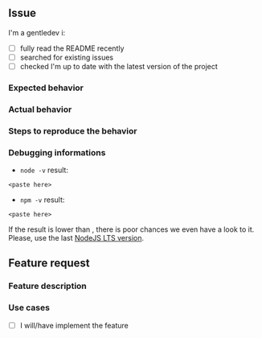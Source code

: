 ## Issue
<!--

Thanks for reporting an issue.

Before doing so, there are a few checks to do in
 order to optimize its resolution. Just fill in the
 following template.

Beware that you also can create a pull request
 if you know how to solve the issue.

Finally scroll down if you are asking for a feature ;)

-->

I'm a gentledev i:
- [ ] fully read the README recently
- [ ] searched for existing issues
- [ ] checked I'm up to date with the latest version of the project

### Expected behavior

### Actual behavior

### Steps to reproduce the behavior

### Debugging informations
- `node -v` result:
```
<paste here>
```

- `npm -v` result:
```
<paste here>
```
If the result is lower than <lastNodeLTS>, there is
 poor chances we even have a look to it. Please,
 use the last [NodeJS LTS version](https://nodejs.org/en/).

## Feature request
<!--

If you think a feature need to be added,
 your suggestions are welcome. Beware
 though that:
- we try to keep things simple so please
 ensure the requested feature is really
 related to this project. If not, you may
 instead create a module that augment/work
 with this one,
- prioritization is the key to success so
 keep calm and be aware that your request
 may stay incomplete for ever. Nothing
 impeach you to implement the feature
 and get it merged though.
-->

### Feature description

### Use cases

- [ ] I will/have implement the feature
